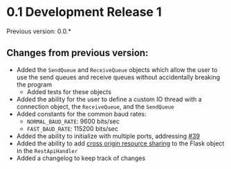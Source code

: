 # 0.1 Development Release 1

Previous version: 0.0.*

## Changes from previous version:

- Added the `SendQueue` and `ReceiveQueue` objects which allow the user to use  the send queues and receive queues without accidentally breaking the program
    - Added tests for these objects
- Added the ability for the user to define a custom IO thread with a connection object, the `ReceiveQueue`, and the `SendQueue` 
- Added constants for the common baud rates:
    - `NORMAL_BAUD_RATE`: 9600 bits/sec
    - `FAST_BAUD_RATE`: 115200 bits/sec
- Added the ability to initialize with multiple ports, addressing [#39](https://github.com/jonyboi396825/COM-Server/issues/39)
- Added the ability to add [cross origin resource sharing](https://developer.mozilla.org/en-US/docs/Web/HTTP/CORS) to the Flask object in the `RestApiHandler`
- Added a changelog to keep track of changes
